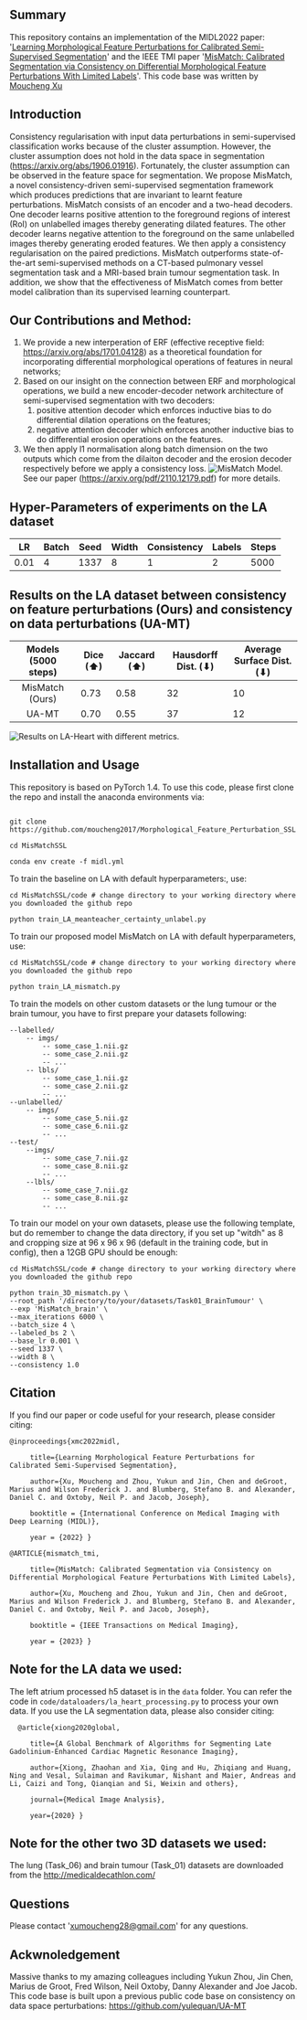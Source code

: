 ## Summary
This repository contains an implementation of the MIDL2022 paper: '[Learning Morphological Feature Perturbations for Calibrated Semi-Supervised Segmentation](https://openreview.net/pdf?id=OL6tAasXCmi)' and the IEEE TMI paper '[MisMatch: Calibrated Segmentation via
Consistency on Differential Morphological
Feature Perturbations With
Limited Labels](https://ieeexplore.ieee.org/stamp/stamp.jsp?tp=&arnumber=10121397)'. This code base was written by [Moucheng Xu](https://moucheng2017.github.io/)

## Introduction
Consistency regularisation with input data perturbations in semi-supervised classification works 
because of the cluster assumption. However, the cluster assumption does not hold in the data space in 
segmentation (https://arxiv.org/abs/1906.01916). 
Fortunately, the cluster assumption can be observed in the feature space for segmentation. 
We propose MisMatch, a novel consistency-driven semi-supervised segmentation framework which produces predictions that are invariant to learnt feature perturbations. 
MisMatch consists of an encoder and a two-head decoders. 
One decoder learns positive attention to the foreground regions of interest (RoI) on unlabelled images thereby generating dilated features. 
The other decoder learns negative attention to the foreground on the same unlabelled images thereby generating eroded features. We then apply a consistency regularisation on the paired predictions. 
MisMatch outperforms state-of-the-art semi-supervised methods on a CT-based pulmonary vessel segmentation task and a MRI-based brain tumour segmentation task. 
In addition, we show that the effectiveness of MisMatch comes from better model calibration than its supervised learning counterpart.

## Our Contributions and Method:
1) We provide a new interperation of ERF (effective receptive field: https://arxiv.org/abs/1701.04128) as a theoretical foundation for incorporating differential morphological operations of features in neural networks;
2) Based on our insight on the connection between ERF and morphological operations, we build a new encoder-decoder network architecture of semi-supervised segmentation with two decoders:
   1) positive attention decoder which enforces inductive bias to do differential dilation operations on the features;
   2) negative attention decoder which enforces another inductive bias to do differential erosion operations on the features.
3) We then apply l1 normalisation along batch dimension on the two outputs which come from the dilaiton decoder and the erosion decoder respectively before we apply a consistency loss.
![MisMatch Model.](pics/mismatch.png "Plot.")
See our paper (https://arxiv.org/pdf/2110.12179.pdf) for more details.

## Hyper-Parameters of experiments on the LA dataset
| LR   | Batch | Seed | Width | Consistency | Labels | Steps | 
|------|-------|------|-------|-------------|--------|-------|
| 0.01 | 4     | 1337 | 8     |       1     |      2 |  5000 |


## Results on the LA dataset between consistency on feature perturbations (Ours) and consistency on data perturbations (UA-MT)
| Models (5000 steps) | Dice (⬆) | Jaccard (⬆) | Hausdorff Dist. (⬇) | Average Surface Dist. (⬇) |
|:-------------------:|----------|-------------|---------------------|---------------------------|
|  MisMatch (Ours)    | 0.73     | 0.58        | 32                  | 10                        | 
|   UA-MT             | 0.70     | 0.55        | 37                  | 12                        | 

![Results on LA-Heart with different metrics.](pics/la_heart.png "Plot.")


## Installation and Usage

This repository is based on PyTorch 1.4. To use this code, please first clone the repo and install the anaconda environments via:

   ```shell

   git clone https://github.com/moucheng2017/Morphological_Feature_Perturbation_SSL

   cd MisMatchSSL

   conda env create -f midl.yml

   ```

To train the baseline on LA with default hyperparameters:, use:

   ```shell
   cd MisMatchSSL/code # change directory to your working directory where you downloaded the github repo

   python train_LA_meanteacher_certainty_unlabel.py 
   ```


To train our proposed model MisMatch on LA with default hyperparameters, use:

   ```shell
   cd MisMatchSSL/code # change directory to your working directory where you downloaded the github repo

   python train_LA_mismatch.py 
   ```

To train the models on other custom datasets or the lung tumour or the brain tumour, you have to first prepare your datasets following:
```shell
--labelled/
    -- imgs/
        -- some_case_1.nii.gz
        -- some_case_2.nii.gz
        -- ...
    -- lbls/
        -- some_case_1.nii.gz
        -- some_case_2.nii.gz
        -- ...
--unlabelled/
    -- imgs/
        -- some_case_5.nii.gz
        -- some_case_6.nii.gz
        -- ...
--test/
    --imgs/
        -- some_case_7.nii.gz
        -- some_case_8.nii.gz
        -- ...
    --lbls/
        -- some_case_7.nii.gz
        -- some_case_8.nii.gz
        -- ...

```

To train our model on your own datasets, please use the following template, but do remember to change the data directory, if you set up "witdh" as 8 and cropping size at 96 x 96 x 96 (default in the training code, but in config), then a 12GB GPU should be enough:
```shell
cd MisMatchSSL/code # change directory to your working directory where you downloaded the github repo

python train_3D_mismatch.py \
--root_path '/directory/to/your/datasets/Task01_BrainTumour' \
--exp 'MisMatch_brain' \
--max_iterations 6000 \
--batch_size 4 \
--labeled_bs 2 \
--base_lr 0.001 \
--seed 1337 \
--width 8 \
--consistency 1.0
```

## Citation

If you find our paper or code useful for your research, please consider citing:

    @inproceedings{xmc2022midl,

         title={Learning Morphological Feature Perturbations for Calibrated Semi-Supervised Segmentation},

         author={Xu, Moucheng and Zhou, Yukun and Jin, Chen and deGroot, Marius and Wilson Frederick J. and Blumberg, Stefano B. and Alexander, Daniel C. and Oxtoby, Neil P. and Jacob, Joseph},

         booktitle = {International Conference on Medical Imaging with Deep Learning (MIDL)},

         year = {2022} }

    @ARTICLE{mismatch_tmi,

         title={MisMatch: Calibrated Segmentation via Consistency on Differential Morphological Feature Perturbations With Limited Labels},

         author={Xu, Moucheng and Zhou, Yukun and Jin, Chen and deGroot, Marius and Wilson Frederick J. and Blumberg, Stefano B. and Alexander, Daniel C. and Oxtoby, Neil P. and Jacob, Joseph},

         booktitle = {IEEE Transactions on Medical Imaging},

         year = {2023} }


## Note for the LA data we used:
The left atrium processed h5 dataset is in the `data` folder. You can refer the code in `code/dataloaders/la_heart_processing.py` to process your own data. If you use the LA segmentation data, please also consider citing:

      @article{xiong2020global,

         title={A Global Benchmark of Algorithms for Segmenting Late Gadolinium-Enhanced Cardiac Magnetic Resonance Imaging},

         author={Xiong, Zhaohan and Xia, Qing and Hu, Zhiqiang and Huang, Ning and Vesal, Sulaiman and Ravikumar, Nishant and Maier, Andreas and Li, Caizi and Tong, Qianqian and Si, Weixin and others},

         journal={Medical Image Analysis},

         year={2020} }


## Note for the other two 3D datasets we used:
The lung (Task_06) and brain tumour (Task_01) datasets are downloaded from the http://medicaldecathlon.com/


## Questions
Please contact 'xumoucheng28@gmail.com' for any questions. 


## Ackwnoledgement
Massive thanks to my amazing colleagues including Yukun Zhou, Jin Chen, Marius de Groot, Fred Wilson, Neil Oxtoby, Danny Alexander and Joe Jacob.
This code base is built upon a previous public code base on consistency on data space perturbations: https://github.com/yulequan/UA-MT
